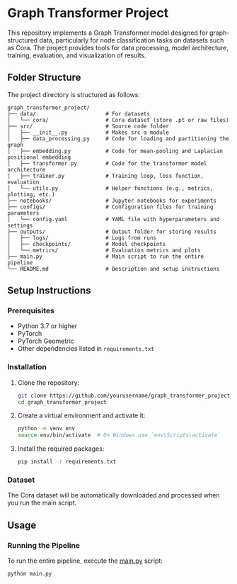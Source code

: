 # Graph Transformer Project

This repository implements a Graph Transformer model designed for graph-structured data, particularly for node classification tasks on datasets such as Cora. The project provides tools for data processing, model architecture, training, evaluation, and visualization of results.

## Folder Structure

The project directory is structured as follows:

```
graph_transformer_project/
├── data/                      # For datasets
│   └── cora/                  # Cora dataset (store .pt or raw files)
├── src/                       # Source code folder
│   ├── __init__.py            # Makes src a module
│   ├── data_processing.py     # Code for loading and partitioning the graph
│   ├── embedding.py           # Code for mean-pooling and Laplacian positional embedding
│   ├── transformer.py         # Code for the transformer model architecture
│   ├── trainer.py             # Training loop, loss function, evaluation
│   └── utils.py               # Helper functions (e.g., metrics, plotting, etc.)
├── notebooks/                 # Jupyter notebooks for experiments
├── configs/                   # Configuration files for training parameters
│   └── config.yaml            # YAML file with hyperparameters and settings
├── outputs/                   # Output folder for storing results
│   ├── logs/                  # Logs from runs
│   ├── checkpoints/           # Model checkpoints
│   └── metrics/               # Evaluation metrics and plots
├── main.py                    # Main script to run the entire pipeline
└── README.md                  # Description and setup instructions
```

## Setup Instructions

### Prerequisites

- Python 3.7 or higher
- PyTorch
- PyTorch Geometric
- Other dependencies listed in `requirements.txt`

### Installation

1. Clone the repository:
    ```sh
    git clone https://github.com/yourusername/graph_transformer_project.git
    cd graph_transformer_project
    ```

2. Create a virtual environment and activate it:
    ```sh
    python -m venv env
    source env/bin/activate  # On Windows use `env\Scripts\activate`
    ```

3. Install the required packages:
    ```sh
    pip install -r requirements.txt
    ```

### Dataset

The Cora dataset will be automatically downloaded and processed when you run the main script.

## Usage

### Running the Pipeline

To run the entire pipeline, execute the [main.py](http://_vscodecontentref_/10) script:
```sh
python main.py
